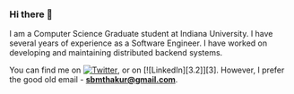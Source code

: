 ### Hi there 👋

I am a Computer Science Graduate student at Indiana University. I have several years of experience as a Software Engineer. I have worked on developing and maintaining distributed backend systems. 


<!-- Actual text -->

You can find me on [![Twitter][1.2]][1], or on [![LinkedIn][3.2]][3]. However, I prefer the good old email - **sbmthakur@gmail.com**.

<!-- Icons -->

[1.2]: http://i.imgur.com/wWzX9uB.png (twitter icon without padding)
[2.2]: https://raw.githubusercontent.com/MartinHeinz/MartinHeinz/master/linkedin-3-16.png (LinkedIn icon without padding)

<!-- Links to your social media accounts -->

[1]: https://twitter.com/sbmthakur
[2]: https://www.linkedin.com/in/shubham-thakur/
